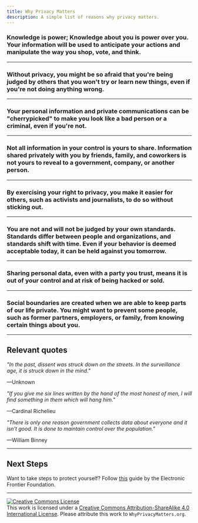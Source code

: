 ```yaml
---
title: Why Privacy Matters
description: A simple list of reasons why privacy matters.
---
```


### Knowledge is power; Knowledge about you is power over you. Your information will be used to anticipate your actions and manipulate the way you shop, vote, and think.

---
### Without privacy, you might be so afraid that you're being judged by others that you won't try or learn new things, even if you're not doing anything wrong.

---
### Your personal information and private communications can be "cherrypicked" to make you look like a bad person or a criminal, even if you're not.

---
### Not all information in your control is yours to share. Information shared privately with you by friends, family, and coworkers is not yours to reveal to a government, company, or another person.

---
### By exercising your right to privacy, you make it easier for others, such as activists and journalists, to do so without sticking out.

---
### You are not and will not be judged by your own standards. Standards differ between people and organizations, and standards shift with time. Even if your behavior is deemed acceptable today, it can be held against you tomorrow.

---
### Sharing personal data, even with a party you trust, means it is out of your control and at risk of being hacked or sold.

---
### Social boundaries are created when we are able to keep parts of our life private. You might want to prevent some people, such as former partners, employers, or family, from knowing certain things about you.

-----

## Relevant quotes

*"In the past, dissent was struck down on the streets. In the surveillance age, it is struck down in the mind."*

—Unknown

*"If you give me six lines written by the hand of the most honest of men, I will find something in them which will hang him."*

—Cardinal Richelieu

*"There is only one reason government collects data about everyone and it isn't good. It is done to maintain control over the population."*

—William Binney

-----

## Next Steps
Want to take steps to protect yourself? Follow [this](https://ssd.eff.org/) guide by the Electronic Frontier Foundation.

-----
<a rel="license" href="https://creativecommons.org/licenses/by-sa/4.0/"><img alt="Creative Commons License" style="border-width:0" src="https://i.creativecommons.org/l/by-sa/4.0/88x31.png" /></a><br />This work is licensed under a <a rel="license" href="https://creativecommons.org/licenses/by-sa/4.0/">Creative Commons Attribution-ShareAlike 4.0 International License</a>. Please attribute this work to `WhyPrivacyMatters.org`.
